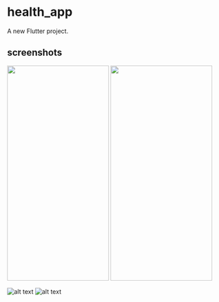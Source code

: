 # health_app

A new Flutter project.

## screenshots
<img src="https://user-images.githubusercontent.com/56687542/106299160-27898c00-6255-11eb-9e07-db0982995dd3.jpg" width="236" height="500"> <img src="https://user-images.githubusercontent.com/56687542/106299154-26585f00-6255-11eb-9eab-797e17ef63ea.jpg" width="236" height="500">



![alt text](https://user-images.githubusercontent.com/56687542/106299161-27898c00-6255-11eb-90c6-a60a1c6b7104.jpg) ![alt text](https://user-images.githubusercontent.com/56687542/106299155-26585f00-6255-11eb-9d62-72762fd18bb5.jpg)
